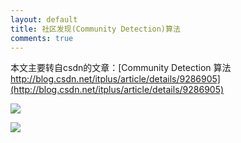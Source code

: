 ```yaml
---
layout: default
title: 社区发现(Community Detection)算法
comments: true
---
```

本文主要转自csdn的文章：[Community Detection 算法 http://blog.csdn.net/itplus/article/details/9286905](http://blog.csdn.net/itplus/article/details/9286905)


![](http://img.blog.csdn.net/20130710080848421)

![](http://img.blog.csdn.net/20130710080858906)


